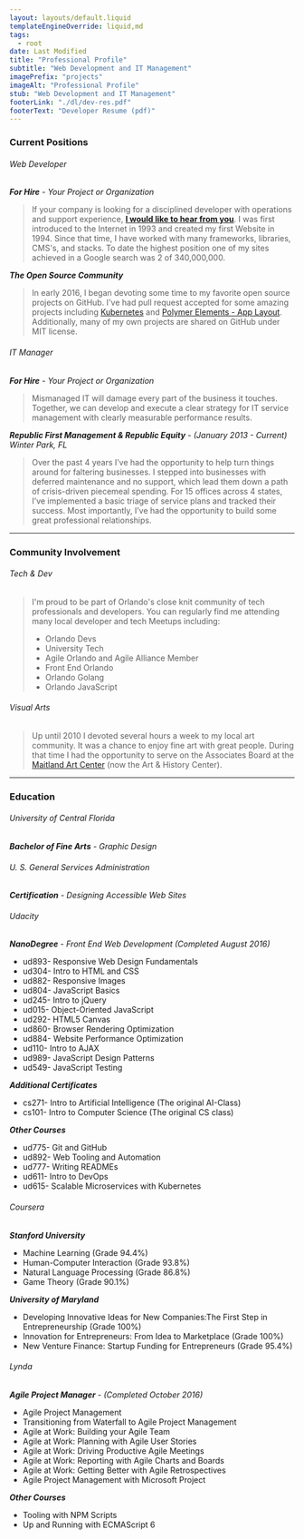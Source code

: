 ```yaml
---
layout: layouts/default.liquid
templateEngineOverride: liquid,md
tags:
  - root
date: Last Modified
title: "Professional Profile"
subtitle: "Web Development and IT Management"
imagePrefix: "projects"
imageAlt: "Professional Profile"
stub: "Web Development and IT Management"
footerLink: "./dl/dev-res.pdf"
footerText: "Developer Resume (pdf)"
---
```


### Current Positions

###### Web Developer
_**For Hire** - Your Project or Organization_

> If your company is looking for a disciplined developer with operations and support experience, [**I would like to hear from you**](#).
> I was first introduced to the Internet in 1993 and created my first Website in 1994.
> Since that time, I have worked with many frameworks, libraries, CMS's, and stacks. 
> To date the highest position one of my sites achieved in a Google search was 2 of 340,000,000.

_**The Open Source Community**_

> In early 2016, I began devoting some time to my favorite open source projects on GitHub.
> I've had pull request accepted for some amazing projects including [Kubernetes](https://k8s.io) and [Polymer Elements - App Layout](https://github.com/PolymerElements/app-layout).
> Additionally, many of my own projects are shared on GitHub under MIT license.

###### IT Manager

_**For Hire** - Your Project or Organization_

> Mismanaged IT will damage every part of the business it touches.
> Together, we can develop and execute a clear strategy for IT service management with clearly measurable performance results.

_**Republic First Management & Republic Equity** - (January 2013 - Current) Winter Park, FL_
> Over the past 4 years I’ve had the opportunity to help turn things around for faltering businesses. 
> I stepped into businesses with deferred maintenance and no support, which lead them down a path of crisis-driven piecemeal spending.
> For 15 offices across 4 states, I’ve implemented a basic triage of service plans and tracked their success.
> Most importantly, I’ve had the opportunity to build some great professional relationships.

---

### Community Involvement

###### Tech & Dev

>I'm proud to be part of Orlando's close knit community of tech professionals and developers.
>You can regularly find me attending many local developer and tech Meetups including:
>  - Orlando Devs
>  - University Tech
>  - Agile Orlando and Agile Alliance Member
>  - Front End Orlando
>  - Orlando Golang
>  - Orlando JavaScript

###### Visual Arts

>Up until 2010 I devoted several hours a week to my local art community. 
>It was a chance to enjoy fine art with great people.
>During that time I had the opportunity to serve on the Associates Board at the [Maitland Art Center](http://artandhistory.org/maitland-art-center) (now the Art & History Center).

---

### Education
###### University of Central Florida

_**Bachelor of Fine Arts** - Graphic Design_

###### U. S. General Services Administration

_**Certification** - Designing Accessible Web Sites_

###### Udacity
_**NanoDegree** - Front End Web Development (Completed August 2016)_
  - ud893- Responsive Web Design Fundamentals
  - ud304- Intro to HTML and CSS
  - ud882- Responsive Images
  - ud804- JavaScript Basics
  - ud245- Intro to jQuery
  - ud015- Object-Oriented JavaScript
  - ud292- HTML5 Canvas
  - ud860- Browser Rendering Optimization
  - ud884- Website Performance Optimization
  - ud110- Intro to AJAX
  - ud989- JavaScript Design Patterns
  - ud549- JavaScript Testing

***Additional Certificates***
  - cs271- Intro to Artificial Intelligence (The original AI-Class)
  - cs101- Intro to Computer Science (The original CS class)

***Other Courses***
  - ud775- Git and GitHub
  - ud892- Web Tooling and Automation
  - ud777- Writing READMEs
  - ud611- Intro to DevOps
  - ud615- Scalable Microservices with Kubernetes


###### Coursera

***Stanford University***
  - Machine Learning (Grade 94.4%)
  - Human-Computer Interaction (Grade 93.8%)
  - Natural Language Processing (Grade 86.8%)
  - Game Theory (Grade 90.1%)

***University of Maryland***
  - Developing Innovative Ideas for New Companies:The First Step in Entrepreneurship (Grade 100%)
  - Innovation for Entrepreneurs: From Idea to Marketplace (Grade 100%)
  - New Venture Finance: Startup Funding for Entrepreneurs (Grade 95.4%)

###### Lynda

_**Agile Project Manager** - (Completed October 2016)_
  - Agile Project Management
  - Transitioning from Waterfall to Agile Project Management
  - Agile at Work: Building your Agile Team
  - Agile at Work: Planning with Agile User Stories
  - Agile at Work: Driving Productive Agile Meetings
  - Agile at Work: Reporting with Agile Charts and Boards
  - Agile at Work: Getting Better with Agile Retrospectives
  - Agile Project Management with Microsoft Project

***Other Courses***
  - Tooling with NPM Scripts
  - Up and Running with ECMAScript 6

